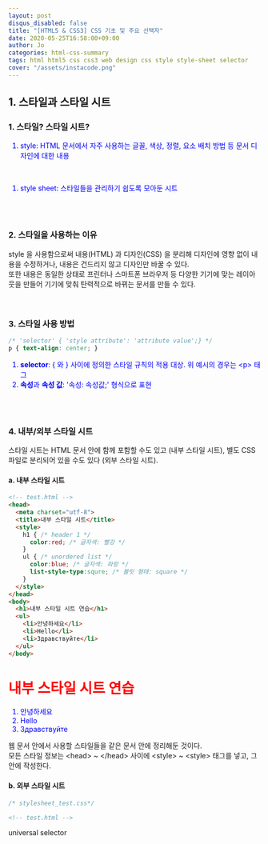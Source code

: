 ```yaml
---
layout: post
disqus_disabled: false
title: "[HTML5 & CSS3] CSS 기초 및 주요 선택자"
date: 2020-05-25T16:58:00+09:00
author: Jo
categories: html-css-summary
tags: html html5 css css3 web design css style style-sheet selector 
cover: "/assets/instacode.png"
---
```


## 1. 스타일과 스타일 시트

### 1. 스타일? 스타일 시트?
* style: HTML 문서에서 자주 사용하는 글꼴, 색상, 정렬, 요소 배치 방법 등 문서 디자인에 대한 내용
<br>

* style sheet: 스타일들을 관리하기 쉽도록 모아둔 시트
<br>
<br>

### 2. 스타일을 사용하는 이유
style 을 사용함으로써 내용(HTML) 과 디자인(CSS) 을 분리해 디자인에 영향 없이 내용을 수정하거나, 내용은 건드리지 않고 디자인만 바꿀 수 있다.<br>
또한 내용은 동일한 상태로 프린터나 스마트폰 브라우저 등 다양한 기기에 맞는 레이아웃을 만들어 기기에 맞춰 탄력적으로 바뀌는 문서를 만들 수 있다.<br>
<br>
<br>

### 3. 스타일 사용 방법
~~~css
/* 'selector' { 'style attribute': 'attribute value';} */
p { text-align: center; }
~~~
* **selector**: { 와 } 사이에 정의한 스타일 규칙의 적용 대상. 위 예시의 경우는 \<p\> 태그
* **속성**과 **속성 값**: '속성: 속성값;' 형식으로 표현
<br>
<br>

### 4. 내부/외부 스타일 시트
스타일 시트는 HTML 문서 안에 함께 포함할 수도 있고 (내부 스타일 시트), 별도 CSS 파일로 분리되어 있을 수도 있다 (외부 스타일 시트).<br>

#### a. 내부 스타일 시트
~~~html
<!-- test.html -->
<head>
  <meta charset="utf-8">
  <title>내부 스타일 시트</title>
  <style>
    h1 { /* header 1 */
      color:red; /* 글자색: 빨강 */
    }
    ul { /* unordered list */
      color:blue; /* 글자색: 파랑 */
      list-style-type:squre; /* 불릿 형태: square */
    }
  </style>
</head>
<body>
  <h1>내부 스타일 시트 연습</h1>
  <ul>
    <li>안녕하세요</li>
    <li>Hello</li>
    <li>Здравствуйте</li>
  </ul>
</body>
~~~
<head>
  <meta charset="utf-8">
  <title>내부 스타일 시트</title>
  <style>
    h1 { /* header 1 */
      color:red; /* 글자색: 빨강 */
    }
    ul { /* unordered list */
      color:blue; /* 글자색: 파랑 */
      list-style-type:squre; /* 불릿 형태: square */
    }
  </style>
</head>
<body>
  <h1>내부 스타일 시트 연습</h1>
  <ul>
    <li>안녕하세요</li>
    <li>Hello</li>
    <li>Здравствуйте</li>
  </ul>
</body>

웹 문서 안에서 사용할 스타일들을 같은 문서 안에 정리해둔 것이다.<br>
모든 스타일 정보는 \<head\> ~ \</head\> 사이에 \<style\> ~ \<style\> 태그를 넣고, 그 안에 작성한다.<br>

#### b. 외부 스타일 시트
~~~css
/* stylesheet_test.css*/
~~~
~~~html
<!-- test.html -->
~~~
universal selector